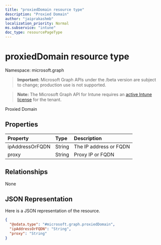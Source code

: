 ```yaml
---
title: "proxiedDomain resource type"
description: "Proxied Domain"
author: "jaiprakashmb"
localization_priority: Normal
ms.subservice: "intune"
doc_type: resourcePageType
---
```


# proxiedDomain resource type

Namespace: microsoft.graph
> **Important:** Microsoft Graph APIs under the /beta version are subject to change; production use is not supported.

> **Note:** The Microsoft Graph API for Intune requires an [active Intune license](https://go.microsoft.com/fwlink/?linkid=839381) for the tenant.


Proxied Domain

## Properties
|Property|Type|Description|
|:---|:---|:---|
|ipAddressOrFQDN|String|The IP address or FQDN|
|proxy|String|Proxy IP or FQDN|

## Relationships
None

## JSON Representation
Here is a JSON representation of the resource.
<!-- {
  "blockType": "resource",
  "@odata.type": "microsoft.graph.proxiedDomain"
}
-->
``` json
{
  "@odata.type": "#microsoft.graph.proxiedDomain",
  "ipAddressOrFQDN": "String",
  "proxy": "String"
}
```
